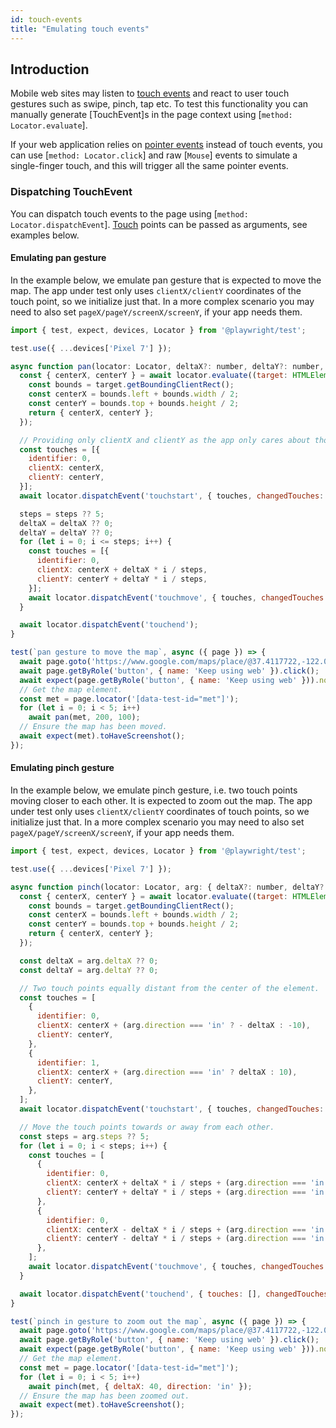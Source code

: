 ```yaml
---
id: touch-events
title: "Emulating touch events"
---
```


## Introduction

Mobile web sites may listen to [touch events](https://developer.mozilla.org/en-US/docs/Web/API/Touch_events) and react to user touch gestures such as swipe, pinch, tap etc. To test this functionality you can manually generate [TouchEvent]s in the page context using [`method: Locator.evaluate`].

If your web application relies on [pointer events](https://developer.mozilla.org/en-US/docs/Web/API/Pointer_events) instead of touch events, you can use [`method: Locator.click`] and raw [`Mouse`] events to simulate a single-finger touch, and this will trigger all the same pointer events.

### Dispatching TouchEvent

You can dispatch touch events to the page using [`method: Locator.dispatchEvent`]. [Touch](https://developer.mozilla.org/en-US/docs/Web/API/Touch) points can be passed as arguments, see examples below.

#### Emulating pan gesture

In the example below, we emulate pan gesture that is expected to move the map. The app under test only uses `clientX/clientY` coordinates of the touch point, so we initialize just that. In a more complex scenario you may need to also set `pageX/pageY/screenX/screenY`, if your app needs them.

```js
import { test, expect, devices, Locator } from '@playwright/test';

test.use({ ...devices['Pixel 7'] });

async function pan(locator: Locator, deltaX?: number, deltaY?: number, steps?: number) {
  const { centerX, centerY } = await locator.evaluate((target: HTMLElement) => {
    const bounds = target.getBoundingClientRect();
    const centerX = bounds.left + bounds.width / 2;
    const centerY = bounds.top + bounds.height / 2;
    return { centerX, centerY };
  });

  // Providing only clientX and clientY as the app only cares about those.
  const touches = [{
    identifier: 0,
    clientX: centerX,
    clientY: centerY,
  }];
  await locator.dispatchEvent('touchstart', { touches, changedTouches: touches, targetTouches: touches });

  steps = steps ?? 5;
  deltaX = deltaX ?? 0;
  deltaY = deltaY ?? 0;
  for (let i = 0; i <= steps; i++) {
    const touches = [{
      identifier: 0,
      clientX: centerX + deltaX * i / steps,
      clientY: centerY + deltaY * i / steps,
    }];
    await locator.dispatchEvent('touchmove', { touches, changedTouches: touches, targetTouches: touches });
  }

  await locator.dispatchEvent('touchend');
}

test(`pan gesture to move the map`, async ({ page }) => {
  await page.goto('https://www.google.com/maps/place/@37.4117722,-122.0713234,15z', { waitUntil: 'commit' });
  await page.getByRole('button', { name: 'Keep using web' }).click();
  await expect(page.getByRole('button', { name: 'Keep using web' })).not.toBeVisible();
  // Get the map element.
  const met = page.locator('[data-test-id="met"]');
  for (let i = 0; i < 5; i++)
    await pan(met, 200, 100);
  // Ensure the map has been moved.
  await expect(met).toHaveScreenshot();
});
```

#### Emulating pinch gesture

In the example below, we emulate pinch gesture, i.e. two touch points moving closer to each other. It is expected to zoom out the map. The app under test only uses `clientX/clientY` coordinates of touch points, so we initialize just that. In a more complex scenario you may need to also set `pageX/pageY/screenX/screenY`, if your app needs them.

```js
import { test, expect, devices, Locator } from '@playwright/test';

test.use({ ...devices['Pixel 7'] });

async function pinch(locator: Locator, arg: { deltaX?: number, deltaY?: number, steps?: number, direction?: 'in' | 'out' }) {
  const { centerX, centerY } = await locator.evaluate((target: HTMLElement) => {
    const bounds = target.getBoundingClientRect();
    const centerX = bounds.left + bounds.width / 2;
    const centerY = bounds.top + bounds.height / 2;
    return { centerX, centerY };
  });

  const deltaX = arg.deltaX ?? 0;
  const deltaY = arg.deltaY ?? 0;

  // Two touch points equally distant from the center of the element.
  const touches = [
    {
      identifier: 0,
      clientX: centerX + (arg.direction === 'in' ? - deltaX : -10),
      clientY: centerY,
    },
    {
      identifier: 1,
      clientX: centerX + (arg.direction === 'in' ? deltaX : 10),
      clientY: centerY,
    },
  ];
  await locator.dispatchEvent('touchstart', { touches, changedTouches: touches, targetTouches: touches });

  // Move the touch points towards or away from each other.
  const steps = arg.steps ?? 5;
  for (let i = 0; i < steps; i++) {
    const touches = [
      {
        identifier: 0,
        clientX: centerX + deltaX * i / steps + (arg.direction === 'in' ? - deltaX : 0),
        clientY: centerY + deltaY * i / steps + (arg.direction === 'in' ? - deltaY : 0),
      },
      {
        identifier: 0,
        clientX: centerX - deltaX * i / steps + (arg.direction === 'in' ? deltaX : 0),
        clientY: centerY - deltaY * i / steps + (arg.direction === 'in' ? deltaY : 0),
      },
    ];
    await locator.dispatchEvent('touchmove', { touches, changedTouches: touches, targetTouches: touches });
  }

  await locator.dispatchEvent('touchend', { touches: [], changedTouches: [], targetTouches: [] });
}

test(`pinch in gesture to zoom out the map`, async ({ page }) => {
  await page.goto('https://www.google.com/maps/place/@37.4117722,-122.0713234,15z', { waitUntil: 'commit' });
  await page.getByRole('button', { name: 'Keep using web' }).click();
  await expect(page.getByRole('button', { name: 'Keep using web' })).not.toBeVisible();
  // Get the map element.
  const met = page.locator('[data-test-id="met"]');
  for (let i = 0; i < 5; i++)
    await pinch(met, { deltaX: 40, direction: 'in' });
  // Ensure the map has been zoomed out.
  await expect(met).toHaveScreenshot();
});
```
